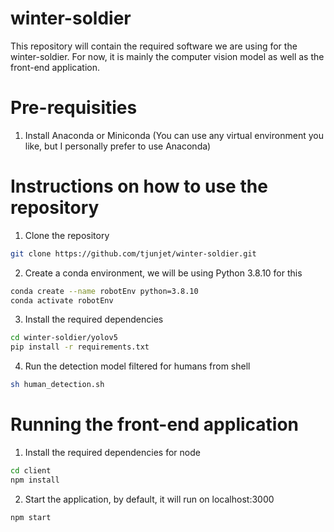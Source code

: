 # winter-soldier
This repository will contain the required software we are using for the winter-soldier. For now, it is mainly the computer vision model as well as the front-end application.

# Pre-requisities
1. Install Anaconda or Miniconda (You can use any virtual environment you like, but I personally prefer to use Anaconda)

# Instructions on how to use the repository
1. Clone the repository
```sh
git clone https://github.com/tjunjet/winter-soldier.git
```

2. Create a conda environment, we will be using Python 3.8.10 for this
```sh
conda create --name robotEnv python=3.8.10
conda activate robotEnv
```

3. Install the required dependencies
```sh
cd winter-soldier/yolov5
pip install -r requirements.txt
``` 

4. Run the detection model filtered for humans from shell
```sh
sh human_detection.sh
```

# Running the front-end application
1. Install the required dependencies for node
```sh
cd client
npm install
```

2. Start the application, by default, it will run on localhost:3000
```sh
npm start
```
